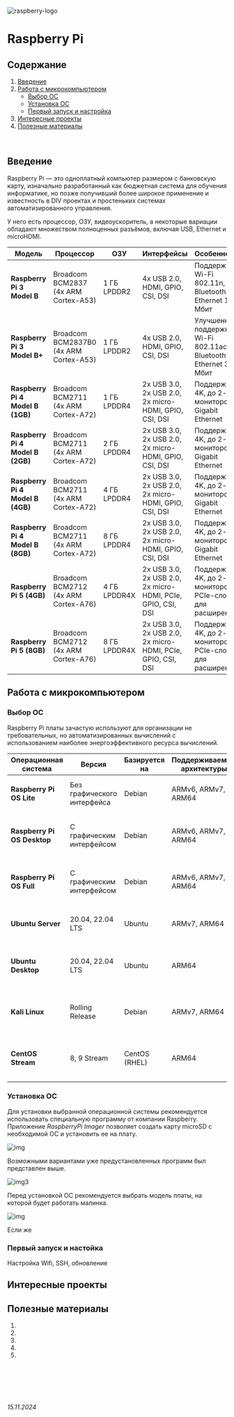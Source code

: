 ![raspberry-logo](../assets/raspberry.jpg)

# **Raspberry Pi**

## Содержание

1. [Введение](./README.md#введение)
2. [Работа с микрокомпьютером](./README.md#работа-с-микрокомпьютером)
   - [Выбор ОС](./README.md#выбор-ос)
   - [Установка ОС](./README.md#установка-ос)
   - [Первый запуск и настройка](./README.md#первый-запуск-и-настойка)
3. [Интересные проекты](./README.md#интересные-проекты)
4. [Полезные материалы](./README.md#полезные-материалы) 

<br>

## Введение

Raspberry Pi — это одноплатный компьютер размером с банковскую карту, изначально разработанный как бюджетная система для обучения информатике, но позже получивший более широкое применение и известность в DIV проектах и простеньких системах автоматизированного управления.

У него есть процессор, ОЗУ, видеоускоритель, а некоторые вариации обладают множеством полноценных разъёмов, включая USB, Ethernet и microHDMI.

| Модель             | Процессор                  | ОЗУ                 | Интерфейсы                  | Особенности                                     |
|--------------------|----------------------------|---------------------|-----------------------------|-------------------------------------------------|
| **Raspberry Pi 3 Model B**      | Broadcom BCM2837 (4x ARM Cortex-A53) | 1 ГБ LPDDR2       | 4x USB 2.0, HDMI, GPIO, CSI, DSI | Поддержка Wi-Fi 802.11n, Bluetooth 4.1, Ethernet 100 Мбит |
| **Raspberry Pi 3 Model B+**     | Broadcom BCM2837B0 (4x ARM Cortex-A53) | 1 ГБ LPDDR2       | 4x USB 2.0, HDMI, GPIO, CSI, DSI | Улучшенная поддержка Wi-Fi 802.11ac, Bluetooth 4.2, Ethernet 300 Мбит |
| **Raspberry Pi 4 Model B (1GB)**| Broadcom BCM2711 (4x ARM Cortex-A72) | 1 ГБ LPDDR4       | 2x USB 3.0, 2x USB 2.0, 2x micro-HDMI, GPIO, CSI, DSI | Поддержка 4K, до 2-х мониторов, Gigabit Ethernet |
| **Raspberry Pi 4 Model B (2GB)**| Broadcom BCM2711 (4x ARM Cortex-A72) | 2 ГБ LPDDR4       | 2x USB 3.0, 2x USB 2.0, 2x micro-HDMI, GPIO, CSI, DSI | Поддержка 4K, до 2-х мониторов, Gigabit Ethernet |
| **Raspberry Pi 4 Model B (4GB)**| Broadcom BCM2711 (4x ARM Cortex-A72) | 4 ГБ LPDDR4       | 2x USB 3.0, 2x USB 2.0, 2x micro-HDMI, GPIO, CSI, DSI | Поддержка 4K, до 2-х мониторов, Gigabit Ethernet |
| **Raspberry Pi 4 Model B (8GB)**| Broadcom BCM2711 (4x ARM Cortex-A72) | 8 ГБ LPDDR4       | 2x USB 3.0, 2x USB 2.0, 2x micro-HDMI, GPIO, CSI, DSI | Поддержка 4K, до 2-х мониторов, Gigabit Ethernet |
| **Raspberry Pi 5 (4GB)**        | Broadcom BCM2712 (4x ARM Cortex-A76) | 4 ГБ LPDDR4X      | 2x USB 3.0, 2x USB 2.0, 2x micro-HDMI, PCIe, GPIO, CSI, DSI | Поддержка 4K, до 2-х мониторов, PCIe-слот для расширения |
| **Raspberry Pi 5 (8GB)**        | Broadcom BCM2712 (4x ARM Cortex-A76) | 8 ГБ LPDDR4X      | 2x USB 3.0, 2x USB 2.0, 2x micro-HDMI, PCIe, GPIO, CSI, DSI | Поддержка 4K, до 2-х мониторов, PCIe-слот для расширения |


## Работа с микрокомпьютером

### Выбор ОС

Raspberry Pi платы зачастую используют для организации не требовательных, но автоматизированных вычислений с использованием наиболее энергоэффективного ресурса вычислений.

| Операционная система       | Версия                      | Базируется на     | Поддерживаемые архитектуры | Основные особенности                                                 |
|----------------------------|-----------------------------|-------------------|----------------------------|-----------------------------------------------------------------------|
| **Raspberry Pi OS Lite**   | Без графического интерфейса | Debian           | ARMv6, ARMv7, ARM64        | Минимальная установка, экономит ресурсы, подходит для серверных задач |
| **Raspberry Pi OS Desktop**| С графическим интерфейсом   | Debian           | ARMv6, ARMv7, ARM64        | Легковесный интерфейс PIXEL, подходит для настольного использования   |
| **Raspberry Pi OS Full**   | С графическим интерфейсом   | Debian           | ARMv6, ARMv7, ARM64        | Включает дополнительные приложения, офисный пакет, IDE для разработчиков |
| **Ubuntu Server**          | 20.04, 22.04 LTS           | Ubuntu           | ARMv7, ARM64               | Официальная поддержка Canonical, регулярные обновления и патчи       |
| **Ubuntu Desktop**         | 20.04, 22.04 LTS           | Ubuntu           | ARM64                      | Полнофункциональная ОС с графическим интерфейсом GNOME, удобна для повседневных задач |
| **Kali Linux**             | Rolling Release             | Debian           | ARMv7, ARM64               | Специализированная ОС для тестирования безопасности, широкий набор инструментов |
| **CentOS Stream**          | 8, 9 Stream                 | CentOS (RHEL)    | ARM64                      | Стабильная серверная ОС, подходящая для корпоративных приложений      |


### Установка ОС

Для установки выбранной операционной системы рекомендуется использовать специальную программу от компании Raspberry.
Приложение *RaspberryPi Imager* позволяет создать карту microSD с необходимой ОС и установить ее на плату.

![img](../assets/raspberry/imager-1.png)

Возможными вариантами уже предустановленных программ был представлен выше.

![img3](../assets/raspberry/imager-3.png)

Перед установкой ОС рекомендуется выбрать модель платы, на которой будет работать малинка.

![img](../assets/raspberry/imager-2.png)

Если же 

### Первый запуск и настойка

Настройка Wifi, SSH, обновление

## Интересные проекты

## Полезные материалы

1. []()
2. []()
3. []()
4. []()
5. []()

<br><br>
<br><br>

###### 15.11.2024